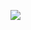 ![](https://media.githubusercontent.com/media/dyzz/dyzz.github.io/master/images/ProfessionSamurai.png)